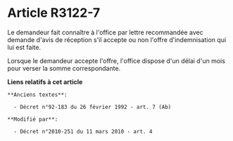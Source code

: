 # Article R3122-7

Le demandeur fait connaître à l'office par lettre recommandée avec demande d'avis de réception s'il accepte ou non l'offre
d'indemnisation qui lui est faite. 

Lorsque le demandeur accepte l'offre, l'office dispose d'un délai d'un mois pour verser la somme correspondante.

**Liens relatifs à cet article**

	**Anciens textes**:

	  - Décret n°92-183 du 26 février 1992 - art. 7 (Ab)

	**Modifié par**:

	  - Décret n°2010-251 du 11 mars 2010 - art. 4
